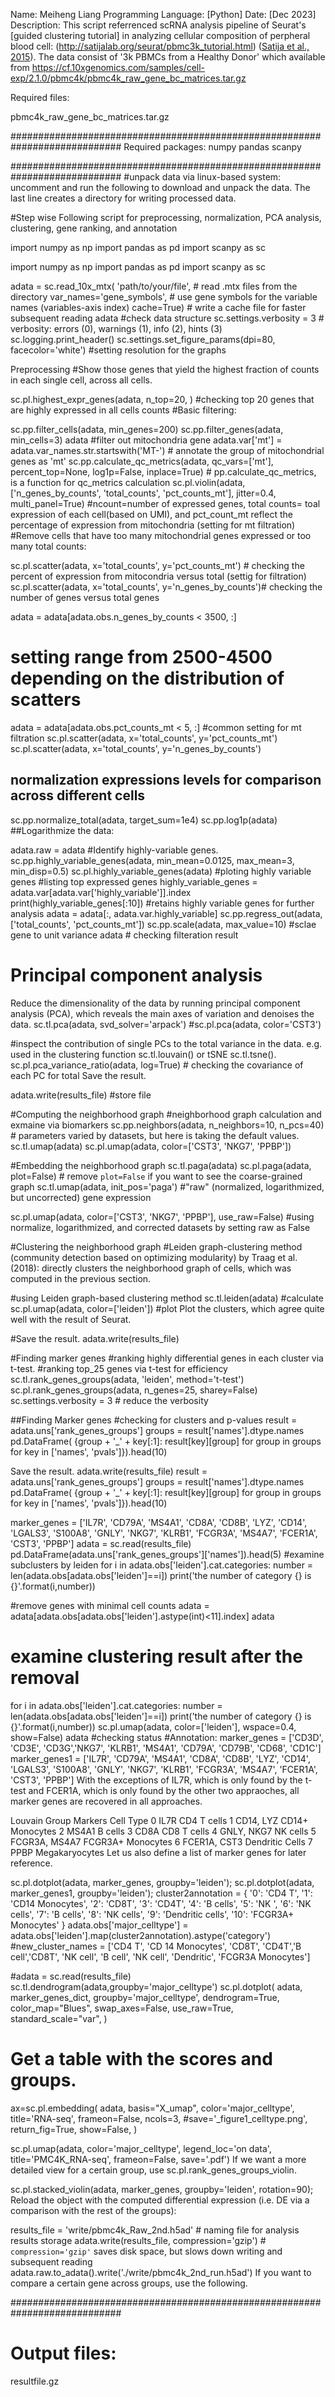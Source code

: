 Name: Meiheng Liang
Programming Language: [Python]
Date: [Dec 2023]
Description:
This script referrenced scRNA analysis pipeline of Seurat's [guided clustering tutorial] in analyzing cellular composition of perpheral blood cell: (http://satijalab.org/seurat/pbmc3k_tutorial.html) ([Satija et al., 2015](https://doi.org/10.1038/nbt.3192)). 
The data consist of '3k PBMCs from a Healthy Donor' which available from https://cf.10xgenomics.com/samples/cell-exp/2.1.0/pbmc4k/pbmc4k_raw_gene_bc_matrices.tar.gz

Required files:

pbmc4k_raw_gene_bc_matrices.tar.gz

############################################################################
Required packages:
numpy
pandas
scanpy

############################################################################
#unpack data via linux-based system: uncomment and run the following to download and unpack the data. The last line creates a directory for writing processed data.

#Step wise Following script for preprocessing, normalization, PCA analysis, clustering, gene ranking, and annotation

import numpy as np
import pandas as pd
import scanpy as sc

import numpy as np
import pandas as pd
import scanpy as sc


adata = sc.read_10x_mtx(
    'path/to/your/file',  # read .mtx files from the directory
    var_names='gene_symbols',                # use gene symbols for the variable names (variables-axis index)
    cache=True)                              # write a cache file for faster subsequent reading
adata #check data structure
sc.settings.verbosity = 3             # verbosity: errors (0), warnings (1), info (2), hints (3)
sc.logging.print_header()
sc.settings.set_figure_params(dpi=80, facecolor='white') 
#setting resolution for the graphs

Preprocessing
#Show those genes that yield the highest fraction of counts in each single cell, across all cells.

sc.pl.highest_expr_genes(adata, n_top=20, ) 
#checking top 20 genes that are highly expressed in all cells counts
#Basic filtering:

sc.pp.filter_cells(adata, min_genes=200)
sc.pp.filter_genes(adata, min_cells=3)
adata
#filter out mitochondria gene
adata.var['mt'] = adata.var_names.str.startswith('MT-')  # annotate the group of mitochondrial genes as 'mt'
sc.pp.calculate_qc_metrics(adata, qc_vars=['mt'], percent_top=None, log1p=False, inplace=True) # pp.calculate_qc_metrics, is a function for qc_metrics calculation
sc.pl.violin(adata, ['n_genes_by_counts', 'total_counts', 'pct_counts_mt'],
             jitter=0.4, multi_panel=True) 
#ncount=number of expressed genes, total counts= toal expression of each cell(based on UMI), and pct_count_mt reflect the percentage of expression from mitochondria (setting for mt filtration)
#Remove cells that have too many mitochondrial genes expressed or too many total counts:

sc.pl.scatter(adata, x='total_counts', y='pct_counts_mt') # checking the percent of expression from mitocondria versus total  (settig for filtration)
sc.pl.scatter(adata, x='total_counts', y='n_genes_by_counts')# checking the number of genes versus total genes 

adata = adata[adata.obs.n_genes_by_counts < 3500, :] 
# setting range from 2500-4500 depending on the distribution of scatters 
adata = adata[adata.obs.pct_counts_mt < 5, :] #common setting for mt filtration
sc.pl.scatter(adata, x='total_counts', y='pct_counts_mt')
sc.pl.scatter(adata, x='total_counts', y='n_genes_by_counts')


## normalization expressions levels for comparison across different cells 
sc.pp.normalize_total(adata, target_sum=1e4) 
sc.pp.log1p(adata)
##Logarithmize the data:

adata.raw = adata 
#Identify highly-variable genes.
sc.pp.highly_variable_genes(adata, min_mean=0.0125, max_mean=3, min_disp=0.5) 
sc.pl.highly_variable_genes(adata) #ploting highly variable genes
#listing top expressed genes
highly_variable_genes = adata.var[adata.var['highly_variable']].index
print(highly_variable_genes[:10]) 
#retains highly variable genes for further analysis
adata = adata[:, adata.var.highly_variable]
sc.pp.regress_out(adata, ['total_counts', 'pct_counts_mt'])
sc.pp.scale(adata, max_value=10) #sclae gene to unit variance
adata # checking filteration result

# Principal component analysis
Reduce the dimensionality of the data by running principal component analysis (PCA), which reveals the main axes of variation and denoises the data.
sc.tl.pca(adata, svd_solver='arpack')
#sc.pl.pca(adata, color='CST3')

#inspect the contribution of single PCs to the total variance in the data. e.g. used in the clustering function sc.tl.louvain() or tSNE sc.tl.tsne(). 
sc.pl.pca_variance_ratio(adata, log=True) # checking the covariance of each PC for total 
Save the result.

adata.write(results_file) #store file 

#Computing the neighborhood graph
#neighborhood graph calculation and exmaine via biomarkers
sc.pp.neighbors(adata, n_neighbors=10, n_pcs=40) # parameters varied by datasets, but here is taking the default values.
sc.tl.umap(adata)
sc.pl.umap(adata, color=['CST3', 'NKG7', 'PPBP'])


#Embedding the neighborhood graph
sc.tl.paga(adata)
sc.pl.paga(adata, plot=False)  # remove `plot=False` if you want to see the coarse-grained graph
sc.tl.umap(adata, init_pos='paga')
#"raw" (normalized, logarithmized, but uncorrected) gene expression

sc.pl.umap(adata, color=['CST3', 'NKG7', 'PPBP'], use_raw=False) #using normalize, logarithmized, and corrected datasets by setting raw as False

#Clustering the neighborhood graph
#Leiden graph-clustering method (community detection based on optimizing modularity) by Traag et al. (2018): directly clusters the neighborhood graph of cells, which was computed in the previous section.

#using Leiden graph-based clustering method
sc.tl.leiden(adata) #calculate 
sc.pl.umap(adata, color=['leiden']) #plot
Plot the clusters, which agree quite well with the result of Seurat.

#Save the result.
adata.write(results_file)

#Finding marker genes
#ranking highly differential genes in each cluster via t-test.
#ranking top_25 genes via t-test for efficiency
sc.tl.rank_genes_groups(adata, 'leiden', method='t-test')
sc.pl.rank_genes_groups(adata, n_genes=25, sharey=False)
sc.settings.verbosity = 3  # reduce the verbosity

##Finding Marker genes
#checking for clusters and p-values
result = adata.uns['rank_genes_groups']
groups = result['names'].dtype.names
pd.DataFrame(
    {group + '_' + key[:1]: result[key][group]
    for group in groups for key in ['names', 'pvals']}).head(10)


Save the result.
adata.write(results_file)
result = adata.uns['rank_genes_groups']
groups = result['names'].dtype.names
pd.DataFrame(
    {group + '_' + key[:1]: result[key][group]
    for group in groups for key in ['names', 'pvals']}).head(10)

marker_genes = ['IL7R', 'CD79A', 'MS4A1', 'CD8A', 'CD8B', 'LYZ', 'CD14',
                'LGALS3', 'S100A8', 'GNLY', 'NKG7', 'KLRB1',
                'FCGR3A', 'MS4A7', 'FCER1A', 'CST3', 'PPBP']
adata = sc.read(results_file)
pd.DataFrame(adata.uns['rank_genes_groups']['names']).head(5)
#examine subclusters by leiden
for i in adata.obs['leiden'].cat.categories:
  number = len(adata.obs[adata.obs['leiden']==i])
  print('the number of category {} is {}'.format(i,number))

#remove genes with minimal cell counts
adata = adata[adata.obs[adata.obs['leiden'].astype(int)<11].index]
adata
# examine clustering result after the removal
for i in adata.obs['leiden'].cat.categories:
  number = len(adata.obs[adata.obs['leiden']==i])
  print('the number of category {} is {}'.format(i,number))
sc.pl.umap(adata, color=['leiden'], wspace=0.4, show=False)
adata #checking status
#Annotation:
marker_genes = ['CD3D', 'CD3E', 'CD3G','NKG7', 'KLRB1', 'MS4A1', 'CD79A', 'CD79B', 'CD68', 'CD1C']
marker_genes1 = ['IL7R', 'CD79A', 'MS4A1', 'CD8A', 'CD8B', 'LYZ', 'CD14',
                'LGALS3', 'S100A8', 'GNLY', 'NKG7', 'KLRB1',
                'FCGR3A', 'MS4A7', 'FCER1A', 'CST3', 'PPBP']
With the exceptions of IL7R, which is only found by the t-test and FCER1A, which is only found by the other two appraoches, all marker genes are recovered in all approaches.

Louvain Group	Markers	Cell Type
0	IL7R	CD4 T cells
1	CD14, LYZ	CD14+ Monocytes
2	MS4A1	B cells
3	CD8A	CD8 T cells
4	GNLY, NKG7	NK cells
5	FCGR3A, MS4A7	FCGR3A+ Monocytes
6	FCER1A, CST3	Dendritic Cells
7	PPBP	Megakaryocytes
Let us also define a list of marker genes for later reference.

sc.pl.dotplot(adata, marker_genes, groupby='leiden');
sc.pl.dotplot(adata, marker_genes1, groupby='leiden');
cluster2annotation = {
    '0': 'CD4 T',
    '1': 'CD14 Monocytes',
    '2': 'CD8T',
    '3': 'CD4T',
    '4': 'B cells',
    '5': 'NK ',
    '6': 'NK cells',
    '7': 'B cells',
    '8': 'NK cells',
    '9': 'Dendritic cells',
    '10': 'FCGR3A+ Monocytes'
}
adata.obs['major_celltype'] = adata.obs['leiden'].map(cluster2annotation).astype('category')
#new_cluster_names = ['CD4 T', 'CD 14 Monocytes', 'CD8T', 'CD4T','B cell','CD8T', 'NK cell', 'B cell', 'NK cell', 'Dendritic', 'FCGR3A Monocytes']

#adata = sc.read(results_file)
sc.tl.dendrogram(adata,groupby='major_celltype')
sc.pl.dotplot(
    adata,
    marker_genes_dict,
    groupby='major_celltype',
    dendrogram=True,
    color_map="Blues",
    swap_axes=False,
    use_raw=True,
    standard_scale="var",
)
# Get a table with the scores and groups.

ax=sc.pl.embedding(
    adata,
    basis="X_umap",
    color='major_celltype',
    title='RNA-seq',
    frameon=False,
    ncols=3,
    #save='_figure1_celltype.png',
    return_fig=True,
    show=False,
)

sc.pl.umap(adata, color='major_celltype', legend_loc='on data', title='PMC4K_RNA-seq', frameon=False, save='.pdf')
If we want a more detailed view for a certain group, use sc.pl.rank_genes_groups_violin.

sc.pl.stacked_violin(adata, marker_genes, groupby='leiden', rotation=90);
Reload the object with the computed differential expression (i.e. DE via a comparison with the rest of the groups):

results_file = 'write/pbmc4k_Raw_2nd.h5ad'  # naming file for analysis results storage
adata.write(results_file, compression='gzip')  # `compression='gzip'` saves disk space, but slows down writing and subsequent reading
adata.raw.to_adata().write('./write/pbmc4k_2nd_run.h5ad')
If you want to compare a certain gene across groups, use the following.




############################################################################
# Output files: 
resultfile.gz
